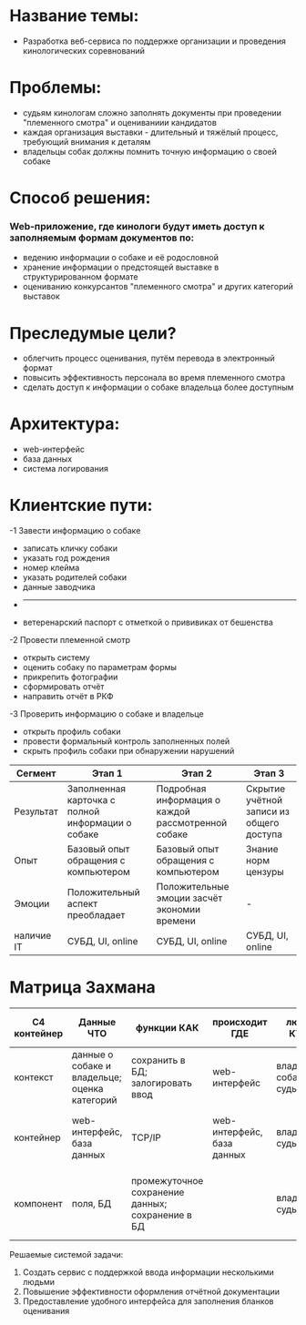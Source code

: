 # Название темы:
- Разработка веб-сервиса по поддержке организации и проведения кинологических соревнований

# Проблемы: 
- судьям кинологам сложно заполнять документы при проведении "племенного смотра" и оцениваниии кандидатов
- каждая организация выставки - длительный и тяжёлый процесс, требующий внимания к деталям
- владельцы собак должны помнить точную информацию о своей собаке

# Способ решения: 
### Web-приложение, где кинологи будут иметь доступ к заполняемым формам документов по:
- ведению информации о собаке и её родословной
- хранение информации о предстоящей выставке в структурированном формате
- оцениванию конкурсантов "племенного смотра" и других категорий выставок

# Преследумые цели?
- облегчить процесс оценивания, путём перевода в электронный формат
- повысить эффективность персонала во время племенного смотра
- сделать доступ к информации о собаке владельца более доступным

# Архитектура:
- web-интерфейс
- база данных
- система логирования

# Клиентские пути:
-1 Завести информацию о собаке
- записать кличку собаки
- указать год рождения
- номер клейма
- указать родителей собаки
- данные заводчика
- _____________________
- ветеренарский паспорт с отметкой о прививиках от бешенства

-2 Провести племенной смотр
- открыть систему
- оценить собаку по параметрам формы
- прикрепить фотографии
- сформировать отчёт
- направить отчёт в РКФ

-3 Проверить информацию о собаке и владельце
- открыть профиль собаки
- провести формальный контроль заполненных полей
- скрыть профиль собаки при обнаружении нарушений

| Сегмент   | Этап 1                                             | Этап 2                                                       | Этап 3                                                |
|---        |---                                                 |---                                                           |---                                                    |
|Результат  | Заполненная карточка с полной информации о собаке  | Подробная информация о каждой рассмотренной собаке           | Скрытие учётной записи из общего доступа|        
|Опыт       | Базовый опыт обращения с компьютером               | Базовый опыт обращения с компьютером                         | Знание норм цензуры |       
|Эмоции     | Положительный аспект преобладает                   | Положительные эмоции засчёт экономии времени                 |  -                  |        
|наличие IT | СУБД, UI, online                                   | СУБД, UI, online                                             |    СУБД, UI, online     |  

# Матрица Захмана
| C4 контейнер | Данные ЧТО | функции КАК | происходит ГДЕ | люди КТО | время КОГДА | мотивация ПОЧЕМУ/ЗАЧЕМ |
|---           |---         |---          |---             |---       |---          |---                     |
| контекст     |данные о собаке и владельце; оценка категорий|сохранить в БД; залогировать ввод |web-интерфейс|владелец собаки; судья|создание записи о собаке; судейство|доступ к информации; рабочие обязанности|
| контейнер    |web-интерфейс, база данных                   |TCP/IP                            |web-интерфейс, база данных|владелец; судья| ввод новой информации|поставленная задача перед системой по сохранению информации|
| компонент    |поля, БД    |промежуточное сохранение данных; сохранение в БД||владелец; судья|база данных; поток от web-интерфейса к БД|выполнение постапвленной цели перед программой|

Решаемые системой задачи:
1) Создать сервис с поддержкой ввода информации несколькими людьми
2) Повышение эффективности оформления отчётной документации
3) Предоставление удобного интерфейса для заполнения бланков оценивания

